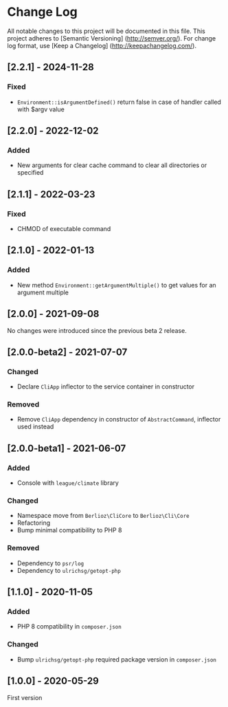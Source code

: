 # Change Log

All notable changes to this project will be documented in this file. This project adheres
to [Semantic Versioning] (http://semver.org/). For change log format,
use [Keep a Changelog] (http://keepachangelog.com/).

## [2.2.1] - 2024-11-28

### Fixed

- `Environment::isArgumentDefined()` return false in case of handler called with $argv value

## [2.2.0] - 2022-12-02

### Added

- New arguments for clear cache command to clear all directories or specified

## [2.1.1] - 2022-03-23

### Fixed

- CHMOD of executable command

## [2.1.0] - 2022-01-13

### Added

- New method `Environment::getArgumentMultiple()` to get values for an argument multiple

## [2.0.0] - 2021-09-08

No changes were introduced since the previous beta 2 release.

## [2.0.0-beta2] - 2021-07-07

### Changed

- Declare `CliApp` inflector to the service container in constructor

### Removed

- Remove `CliApp` dependency in constructor of `AbstractCommand`, inflector used instead

## [2.0.0-beta1] - 2021-06-07

### Added

- Console with `league/climate` library

### Changed

- Namespace move from `Berlioz\CliCore` to `Berlioz\Cli\Core`
- Refactoring
- Bump minimal compatibility to PHP 8

### Removed

- Dependency to `psr/log`
- Dependency to `ulrichsg/getopt-php`

## [1.1.0] - 2020-11-05

### Added

- PHP 8 compatibility in `composer.json`

### Changed

- Bump `ulrichsg/getopt-php` required package version in `composer.json`

## [1.0.0] - 2020-05-29

First version

